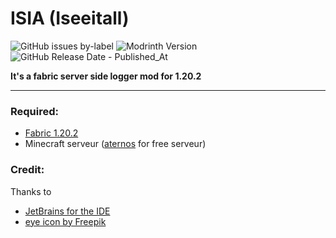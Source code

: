 # ISIA (Iseeitall)
![GitHub issues by-label](https://img.shields.io/github/issues/ninjagoku4560/iseeitall/bug?logo=github&logoColor=white) ![Modrinth Version](https://img.shields.io/modrinth/v/iseeitall?logo=modrinth) ![GitHub Release Date - Published_At](https://img.shields.io/github/release-date/ninjagoku4560/iseeitall?logo=github&logoColor=white&label=Last%20Update)

**It's a fabric server side logger mod for 1.20.2**

---
### Required:
* [Fabric 1.20.2](https://fabricmc.net/)
* Minecraft serveur ([aternos](https://aternos.org) for free serveur)
### Credit:
Thanks to
* [JetBrains for the IDE](https://www.jetbrains.com/idea/)
* [eye icon by Freepik](https://www.flaticon.com/authors/freepik)
